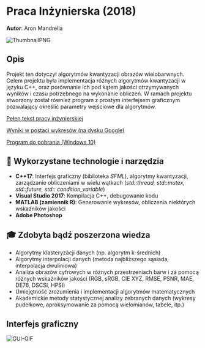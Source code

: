 # Praca Inżynierska (2018)

**Autor**: Aron Mandrella

![ThumbnailPNG](https://raw.githubusercontent.com/aronmandrella/PracaInzynierska/main/GitHub_Thumbnail.png)

## Opis
Projekt ten dotyczył algorytmów kwantyzacji obrazów wielobarwnych. Celem projektu była implementacja różnych algorytmów kwantyzacji w języku C++, oraz porównanie ich pod kątem jakości otrzymywanych wyników i czasu potrzebnego na wykonanie obliczeń. W ramach projektu stworzony został również program z prostym interfejsem graficznym pozwalający określić parametry wejściowe dla algorytmów.

[Pełen tekst pracy inżynierskiej](https://github.com/aronmandrella/PracaInzynierska/raw/main/AMandrella%20-%20Praca%20In%C5%BCynierska.pdf)

[Wyniki w postaci wykresów (na dysku Google)]( https://drive.google.com/drive/folders/1Vtz8GABDCrWPLk_FXwrDxCHjYdSvlFe3?usp=sharing)

[Program do pobrania (Windows 10)](https://github.com/aronmandrella/PracaInzynierska/releases/tag/1.0)

## 🧰 Wykorzystane technologie i narzędzia
* **C++17**: Interfejs graficzny (biblioteka *SFML*), algorytmy kwantyzacji, zarządzanie obliczeniami w wielu wątkach (*std::thread, std::mutex, std::future, std:: condition_variable*)
* **Visual Studio 2017**: Kompilacja C++, debugowanie kodu
* **MATLAB (zamiennik R)**: Generowanie wykresów, obliczenia niektórych wskaźników jakości
* **Adobe Photoshop**
## 🎓 Zdobyta bądź poszerzona wiedza
* Algorytmy klasteryzacji danych (np. algorytm k-średnich)
* Algorytmy interpolacji danych (metoda najbliższego sąsiada, interpolacja dwuliniowa)
* Analiza obrazów cyfrowych w różnych przestrzeniach barw i za pomocą różnych wskaźników jakości (RGB, sRGB, CIE XYZ, RMSE, PSNR, MAE, DE76, DSCSI, HPSI)
* Umiejętność zrozumienia i implementacji algorytmów matematycznych
* Akademickie metody statystycznej analizy zebranych danych (wykresy pudełkowe, aproksymowanie za pomocą wielomianów, tabele, itp.)

## Interfejs graficzny
![GUI-GIF](https://raw.githubusercontent.com/aronmandrella/PracaInzynierska/main/GUI_wide.PNG)
